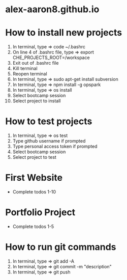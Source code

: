 # alex-aaron8.github.io

# How to install new projects
1) In terminal, type => code ~/.bashrc
2) On line 4 of .bashrc file, type => export CHE_PROJECTS_ROOT=/workspace
3) Exit out of .bashrc file
4) Kill terminal
5) Reopen terminal
6) In terminal, type => sudo apt-get install subversion
7) In terminal, type => npm install -g opspark
8) In terminal, type => os install
9) Select bootcamp session
10) Select project to install

# How to test projects
1) In terminal, type => os test
2) Type github username if prompted
3) Type personal access token if prompted
4) Select bootcamp session
5) Select project to test

# First Website
- Complete todos 1-10

# Portfolio Project
- Complete todos 1-5

# How to run git commands
1) In terminal, type => git add -A
2) In terminal, type => git commit -m "description"
3) In terminal, type => git push